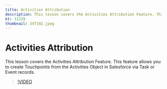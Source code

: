 ```yaml
---
title: Activities Attribution
description: This lesson covers the Activities Attribution Feature. This feature allows you to create Touchpoints from the Activities Object in Salesforce via Task or Event records.
kt: 11229
thumbnail: 347192.jpeg
---
```


# Activities Attribution

This lesson covers the Activities Attribution Feature. This feature allows you to create Touchpoints from the Activities Object in Salesforce via Task or Event records.

>[!VIDEO](https://video.tv.adobe.com/v/347192/?quality=12&learn=on)

